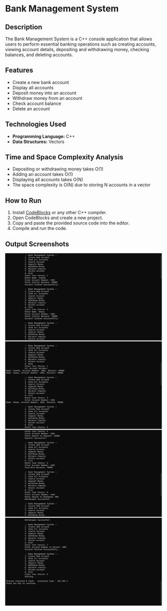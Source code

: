 # Bank Management System

## Description

The Bank Management System is a C++ console application that allows users to perform essential banking operations such as creating accounts, viewing account details, depositing and withdrawing money, checking balances, and deleting accounts.

## Features

- Create a new bank account  
- Display all accounts  
- Deposit money into an account  
- Withdraw money from an account  
- Check account balance  
- Delete an account  

## Technologies Used

- **Programming Language:** C++  
- **Data Structures:** Vectors  

## Time and Space Complexity Analysis

- Depositing or withdrawing money takes O(1)  
- Adding an account takes O(1)  
- Displaying all accounts takes O(N)  
- The space complexity is O(N) due to storing N accounts in a vector  

## How to Run

1. Install [CodeBlocks](http://www.codeblocks.org/downloads) or any other C++ compiler.  
2. Open CodeBlocks and create a new project.  
3. Copy and paste the provided source code into the editor.  
4. Compile and run the code.  

## Output Screenshots

![Screenshot1](https://github.com/paakhipriya10/Bank-Management-System/blob/main/Screenshots/OUTPUT1.png?raw=true)
![Screenshot2](https://github.com/paakhipriya10/Bank-Management-System/blob/main/Screenshots/OUTPUT2.png?raw=true)
![Screenshot3](https://github.com/paakhipriya10/Bank-Management-System/blob/main/Screenshots/OUTPUT3.png?raw=true)
![Screenshot4](https://github.com/paakhipriya10/Bank-Management-System/blob/main/Screenshots/OUTPUT4.png?raw=true)

